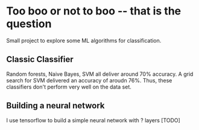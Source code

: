 # Too boo or not to boo -- that is the question

Small project to explore some ML algorithms for classification.


## Classic Classifier
 
 Random forests, Naive Bayes, SVM all deliver around 70% accuracy. A grid search for SVM delivered an accuracy of aroudn 76%. 
 Thus, these classifiers don't perform very well on the data set.
 
## Building a neural network
 
 I use tensorflow to build a simple neural network with ? layers [TODO]

